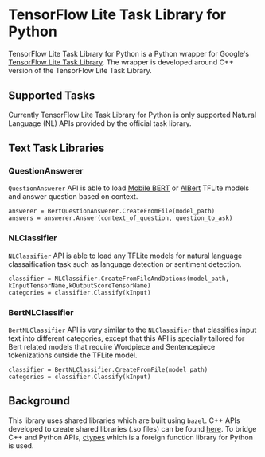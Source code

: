 # TensorFlow Lite Task Library for Python

TensorFlow Lite Task Library for Python is a Python wrapper for Google's [TensorFlow Lite Task Library](https://github.com/tensorflow/tflite-support/tree/master/tensorflow_lite_support/cc/task). The wrapper is developed around C++ version of the TensorFlow Lite Task Library.

## Supported Tasks
Currently TensorFlow Lite Task Library for Python is only supported  Natural Language (NL) APIs provided by the official task library.

## Text Task Libraries

### QuestionAnswerer

`QuestionAnswerer`  API is able to load  [Mobile BERT](https://tfhub.dev/tensorflow/mobilebert/1)  or  [AlBert](https://tfhub.dev/tensorflow/albert_lite_base/1)  TFLite models and answer question based on context.

    answerer = BertQuestionAnswerer.CreateFromFile(model_path)
    answers = answerer.Answer(context_of_question, question_to_ask)

### NLClassifier

`NLClassifier`  API is able to load any TFLite models for natural language classaification task such as language detection or sentiment detection.

    classifier = NLClassifier.CreateFromFileAndOptions(model_path, kInputTensorName,kOutputScoreTensorName)
    categories = classifier.Classify(kInput)

### BertNLClassifier

`BertNLClassifier`  API is very similar to the  `NLClassifier`  that classifies input text into different categories, except that this API is specially tailored for Bert related models that require Wordpiece and Sentencepiece tokenizations outside the TFLite model.

    classifier = BertNLClassifier.CreateFromFile(model_path)
    categories = classifier.Classify(kInput)

## Background

This library uses shared libraries which are built using `bazel`.  C++ APIs developed to create shared libraries (.so files) can be found [here](https://github.com/VihangaAW/tflite-support).  To bridge C++ and Python APIs,  [ctypes](https://docs.python.org/3/library/ctypes.html) which is a foreign function library for Python is used.